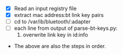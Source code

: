 - [x] Read an input registry file
- [x] extract mac address:bt link key pairs
- [ ] cd to /var/ib/bluetooth/:adapter
- [ ] each line from output of parse-bt-keys.py:
    1. overwrite link key in id:info

* The above are also the steps in order.
